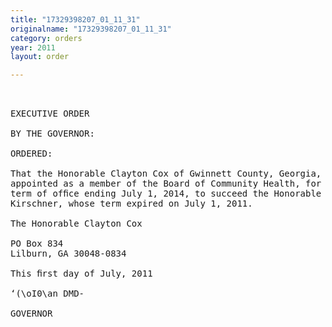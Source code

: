 ```yaml
---
title: "17329398207_01_11_31"
originalname: "17329398207_01_11_31"
category: orders
year: 2011
layout: order

---
```

<pre>
 

EXECUTIVE ORDER

BY THE GOVERNOR:

ORDERED:

That the Honorable Clayton Cox of Gwinnett County, Georgia, is
appointed as a member of the Board of Community Health, for a
term of ofﬁce ending July 1, 2014, to succeed the Honorable Sid
Kirschner, whose term expired on July 1, 2011.

The Honorable Clayton Cox

PO Box 834
Lilburn, GA 30048-0834

This ﬁrst day of July, 2011

‘(\oI0\an DMD-

GOVERNOR

</pre>

